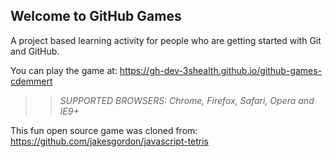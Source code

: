 ## Welcome to GitHub Games

A project based learning activity for people who are getting started with Git and GitHub.

You can play the game at:  https://gh-dev-3shealth.github.io/github-games-cdemmert

>> _*SUPPORTED BROWSERS*: Chrome, Firefox, Safari, Opera and IE9+_

This fun open source game was cloned from: https://github.com/jakesgordon/javascript-tetris
